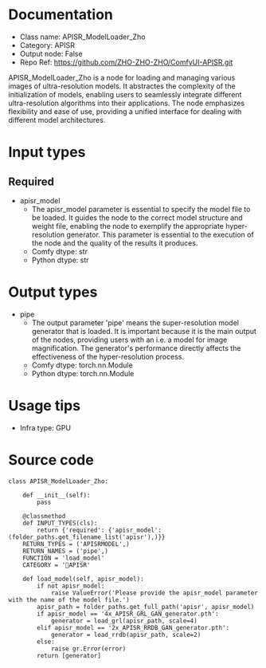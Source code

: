# Documentation
- Class name: APISR_ModelLoader_Zho
- Category: APISR
- Output node: False
- Repo Ref: https://github.com/ZHO-ZHO-ZHO/ComfyUI-APISR.git

APISR_ModelLoader_Zho is a node for loading and managing various images of ultra-resolution models. It abstractes the complexity of the initialization of models, enabling users to seamlessly integrate different ultra-resolution algorithms into their applications. The node emphasizes flexibility and ease of use, providing a unified interface for dealing with different model architectures.

# Input types
## Required
- apisr_model
    - The apisr_model parameter is essential to specify the model file to be loaded. It guides the node to the correct model structure and weight file, enabling the node to exemplify the appropriate hyper-resolution generator. This parameter is essential to the execution of the node and the quality of the results it produces.
    - Comfy dtype: str
    - Python dtype: str

# Output types
- pipe
    - The output parameter 'pipe' means the super-resolution model generator that is loaded. It is important because it is the main output of the nodes, providing users with an i.e. a model for image magnification. The generator's performance directly affects the effectiveness of the hyper-resolution process.
    - Comfy dtype: torch.nn.Module
    - Python dtype: torch.nn.Module

# Usage tips
- Infra type: GPU

# Source code
```
class APISR_ModelLoader_Zho:

    def __init__(self):
        pass

    @classmethod
    def INPUT_TYPES(cls):
        return {'required': {'apisr_model': (folder_paths.get_filename_list('apisr'),)}}
    RETURN_TYPES = ('APISRMODEL',)
    RETURN_NAMES = ('pipe',)
    FUNCTION = 'load_model'
    CATEGORY = '🔎APISR'

    def load_model(self, apisr_model):
        if not apisr_model:
            raise ValueError('Please provide the apisr_model parameter with the name of the model file.')
        apisr_path = folder_paths.get_full_path('apisr', apisr_model)
        if apisr_model == '4x_APISR_GRL_GAN_generator.pth':
            generator = load_grl(apisr_path, scale=4)
        elif apisr_model == '2x_APISR_RRDB_GAN_generator.pth':
            generator = load_rrdb(apisr_path, scale=2)
        else:
            raise gr.Error(error)
        return [generator]
```